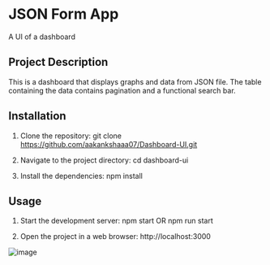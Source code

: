 # JSON Form App

A UI of a dashboard

## Project Description

This is a dashboard that displays graphs and data from JSON file. The table containing the data contains pagination and a functional search bar.

## Installation

1. Clone the repository:
   git clone https://github.com/aakankshaaa07/Dashboard-UI.git

2. Navigate to the project directory:
   cd dashboard-ui

3. Install the dependencies:
   npm install

## Usage

1. Start the development server:
   npm start OR npm run start
   
3. Open the project in a web browser:
   http://localhost:3000

![image](https://github.com/aakankshaaa07/Dashboard-UI/assets/55917789/6945e0f1-3a49-4f7d-941b-6d7a559f6538)
